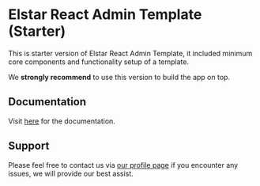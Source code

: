 # Elstar React Admin Template (Starter)

This is starter version of Elstar React Admin Template, it included minimum core components and functionality setup of a template.

We <strong>strongly recommend</strong> to use this version to build the app on top.

## Documentation

Visit [here](https://elstar.themenate.net/docs/documentation/introduction) for the documentation.


## Support
Please feel free to contact us via [our profile page](https://themeforest.net/user/theme_nate) if you encounter any issues, we will provide our best assist.